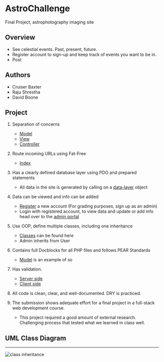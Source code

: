 # AstroChallenge
Final Project, astrophotography imaging site

## Overview
* See celestial events. Past, present, future.
* Register account to sign-up and keep track of events you want to be in.
* Post


## Authors
* Cruiser Baxter
* Raju Shrestha
* David Boone

## Project
1. Separation of concerns
    * [Model](https://github.com/davboone/AstroChallenge/tree/main/model)
    * [View](https://github.com/davboone/AstroChallenge/tree/main/views)
    * [Controller](https://github.com/davboone/AstroChallenge/tree/main/controller)
2. Route incoming URLs using Fat-Free
    * [Index](https://github.com/davboone/AstroChallenge/blob/main/index.php)
3. Has a clearly defined database layer using PDO and prepared statements
    * All data in the site is generated by calling on a [data-layer](https://github.com/davboone/AstroChallenge/blob/main/model/data-layer.php) object
4. Data can be viewed and info can be added
    * [Register](http://cbaxter.greenriverdev.com/SDEV328/AstroChallenge/register) a new account (For grading purposes, sign up as an admin)
    * Login with registered account, to view data and update or add info head over to the [admin portal](http://cbaxter.greenriverdev.com/SDEV328/AstroChallenge/adminportal)
5. Use OOP, define multiple classes, including one inheritance
    * [Classes](https://github.com/davboone/AstroChallenge/tree/main/classes) can be found here
    * Admin inherits from User
6. Contains full Docblocks for all PHP files and follows PEAR Standards
    * [Model](https://github.com/davboone/AstroChallenge/tree/main/model) is an example of so

7. Has validation.
   * [Server side](https://github.com/davboone/AstroChallenge/blob/main/model/validation.php)
    * [Client side](https://github.com/davboone/AstroChallenge/blob/main/views/register.html)
8. All code is clean, clear, and well-documented. DRY is practiced.
   
9. The submission shows adequate effort for a final project in a full-stack web development course.

    * This project required a good amount of external research. Challenging process that tested what we learned in class well.
    
## UML Class Diagram ##
- - - - 
![class inheritance](http://dboone.greenriverdev.com/sdev328/class_inheritance.PNG)